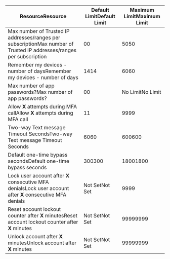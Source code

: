| <span data-ttu-id="be7c6-101">Resource</span><span class="sxs-lookup"><span data-stu-id="be7c6-101">Resource</span></span> | <span data-ttu-id="be7c6-102">Default Limit</span><span class="sxs-lookup"><span data-stu-id="be7c6-102">Default Limit</span></span> | <span data-ttu-id="be7c6-103">Maximum Limit</span><span class="sxs-lookup"><span data-stu-id="be7c6-103">Maximum Limit</span></span> |
| --- | --- | --- |
| <span data-ttu-id="be7c6-104">Max number of Trusted IP addresses/ranges</a> per subscription</span><span class="sxs-lookup"><span data-stu-id="be7c6-104">Max number of Trusted IP addresses/ranges</a> per subscription</span></span> |<span data-ttu-id="be7c6-105">0</span><span class="sxs-lookup"><span data-stu-id="be7c6-105">0</span></span> |<span data-ttu-id="be7c6-106">50</span><span class="sxs-lookup"><span data-stu-id="be7c6-106">50</span></span> |
| <span data-ttu-id="be7c6-107">Remember my devices - number of days</span><span class="sxs-lookup"><span data-stu-id="be7c6-107">Remember my devices - number of days</span></span> |<span data-ttu-id="be7c6-108">14</span><span class="sxs-lookup"><span data-stu-id="be7c6-108">14</span></span> |<span data-ttu-id="be7c6-109">60</span><span class="sxs-lookup"><span data-stu-id="be7c6-109">60</span></span> |
| <span data-ttu-id="be7c6-110">Max number of app passwords?</span><span class="sxs-lookup"><span data-stu-id="be7c6-110">Max number of app passwords?</span></span> |<span data-ttu-id="be7c6-111">0</span><span class="sxs-lookup"><span data-stu-id="be7c6-111">0</span></span> |<span data-ttu-id="be7c6-112">No Limit</span><span class="sxs-lookup"><span data-stu-id="be7c6-112">No Limit</span></span> |
| <span data-ttu-id="be7c6-113">Allow **X** attempts during MFA call</span><span class="sxs-lookup"><span data-stu-id="be7c6-113">Allow **X** attempts during MFA call</span></span> |<span data-ttu-id="be7c6-114">1</span><span class="sxs-lookup"><span data-stu-id="be7c6-114">1</span></span> |<span data-ttu-id="be7c6-115">99</span><span class="sxs-lookup"><span data-stu-id="be7c6-115">99</span></span> |
| <span data-ttu-id="be7c6-116">Two-way Text message Timeout Seconds</span><span class="sxs-lookup"><span data-stu-id="be7c6-116">Two-way Text message Timeout Seconds</span></span> |<span data-ttu-id="be7c6-117">60</span><span class="sxs-lookup"><span data-stu-id="be7c6-117">60</span></span> |<span data-ttu-id="be7c6-118">600</span><span class="sxs-lookup"><span data-stu-id="be7c6-118">600</span></span> |
| <span data-ttu-id="be7c6-119">Default one-time bypass seconds</span><span class="sxs-lookup"><span data-stu-id="be7c6-119">Default one-time bypass seconds</span></span> |<span data-ttu-id="be7c6-120">300</span><span class="sxs-lookup"><span data-stu-id="be7c6-120">300</span></span> |<span data-ttu-id="be7c6-121">1800</span><span class="sxs-lookup"><span data-stu-id="be7c6-121">1800</span></span> |
| <span data-ttu-id="be7c6-122">Lock user account after **X** consecutive MFA denials</span><span class="sxs-lookup"><span data-stu-id="be7c6-122">Lock user account after **X** consecutive MFA denials</span></span> |<span data-ttu-id="be7c6-123">Not Set</span><span class="sxs-lookup"><span data-stu-id="be7c6-123">Not Set</span></span> |<span data-ttu-id="be7c6-124">99</span><span class="sxs-lookup"><span data-stu-id="be7c6-124">99</span></span> |
| <span data-ttu-id="be7c6-125">Reset account lockout counter after **X** minutes</span><span class="sxs-lookup"><span data-stu-id="be7c6-125">Reset account lockout counter after **X** minutes</span></span> |<span data-ttu-id="be7c6-126">Not Set</span><span class="sxs-lookup"><span data-stu-id="be7c6-126">Not Set</span></span> |<span data-ttu-id="be7c6-127">9999</span><span class="sxs-lookup"><span data-stu-id="be7c6-127">9999</span></span> |
| <span data-ttu-id="be7c6-128">Unlock account after **X** minutes</span><span class="sxs-lookup"><span data-stu-id="be7c6-128">Unlock account after **X** minutes</span></span> |<span data-ttu-id="be7c6-129">Not Set</span><span class="sxs-lookup"><span data-stu-id="be7c6-129">Not Set</span></span> |<span data-ttu-id="be7c6-130">9999</span><span class="sxs-lookup"><span data-stu-id="be7c6-130">9999</span></span> |
